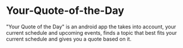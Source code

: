 # Your-Quote-of-the-Day
"Your Quote of the Day" is an android app the takes into account, your current schedule and upcoming events, finds a topic that best fits your current schedule and gives you a quote based on it.
